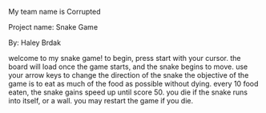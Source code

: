 My team name is Corrupted

Project name: Snake Game

By: Haley Brdak

welcome to my snake game!
  to begin, press start with your cursor.
  the board will load once the game starts, and the snake begins to move. use your arrow keys to change the direction of the snake
  the objective of the game is to eat as much of the food as possible without dying.
  every 10 food eaten, the snake gains speed up until score 50.
  you die if the snake runs into itself, or a wall.
  you may restart the game if you die.

